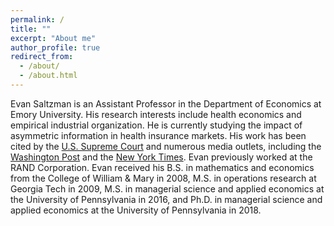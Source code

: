 ```yaml
---
permalink: /
title: ""
excerpt: "About me"
author_profile: true
redirect_from: 
  - /about/
  - /about.html
---
```


Evan Saltzman is an Assistant Professor in the Department of Economics at Emory University.  His research interests include health economics and empirical industrial organization.  He is currently studying the impact of asymmetric information in health insurance markets.  His work has been cited by the [U.S. Supreme Court](https://www.supremecourt.gov/opinions/14pdf/14-114_qol1.pdf)  and numerous media outlets, including the [Washington Post](https://www.washingtonpost.com/national/health-science/study-allowing-people-to-stay-in-existing-health-plans-unlikely-to-disrupt-exchanges/2014/01/20/e537f6d4-81fb-11e3-bbe5-6a2a3141e3a9_story.html?utm_term=.d430714ea6ff) and the [New York Times](https://www.nytimes.com/2020/09/18/upshot/obamacare-mandate-republicans.html). Evan previously worked at the RAND Corporation.  Evan received his B.S. in mathematics and economics from the College of William & Mary in 2008, M.S. in operations research at Georgia Tech in 2009, M.S. in managerial science and applied economics at the University of Pennsylvania in 2016, and Ph.D. in managerial science and applied economics at the University of Pennsylvania in 2018. 

